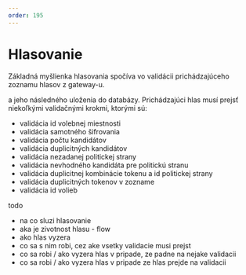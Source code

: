 ```yaml
---
order: 195
---
```

# Hlasovanie

Základná myšlienka hlasovania spočíva vo validácii prichádzajúceho zoznamu hlasov z gateway-u. 



 a jeho následného uloženia do databázy. Prichádzajúci hlas musí prejsť niekoľkými validačnými krokmi, ktorými sú:
- validácia id volebnej miestnosti
- validácia samotného šifrovania
- validácia počtu kandidátov
- validácia duplicitných kandidátov
- validácia nezadanej politickej strany
- validácia nevhodného kandidáta pre politickú stranu
- validácia duplicitnej kombinácie tokenu a id politickej strany
- validácia duplicitných tokenov v zozname
- validácia id volieb



todo
- na co sluzi hlasovanie
- aka je zivotnost hlasu - flow
- ako hlas vyzera
- co sa s nim robi, cez ake vsetky validacie musi prejst
- co sa robi / ako vyzera hlas v pripade, ze padne na nejake validacii
- co sa robi / ako vyzera hlas v pripade ze hlas prejde na validacii